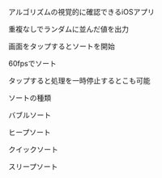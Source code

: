 アルゴリズムの視覚的に確認できるiOSアプリ

重複なしでランダムに並んだ値を出力

画面をタップするとソートを開始

60fpsでソート

タップすると処理を一時停止するとこも可能

ソートの種類

バブルソート

ヒープソート

クイックソート

スリープソート
